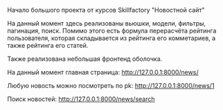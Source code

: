 Начало большого проекта от курсов Skillfactory "Новостной сайт"

На данный момент здесь реализованы вьюшки, модели, фильтры, пагинация, поиск. Помимо этого есть формула перерасчёта рейтинга пользователя, которая складывается из рейтинга его комметариев, а также рейтинга его статей.

Также реализована небольшая фронтенд оболочка.

На данный момент главная страница: http://127.0.0.1:8000/news/

Любую новость можно посмотреть по pk: http://127.0.0.1:8000/news/1

Поиск новостей: http://127.0.0.1:8000/news/search

